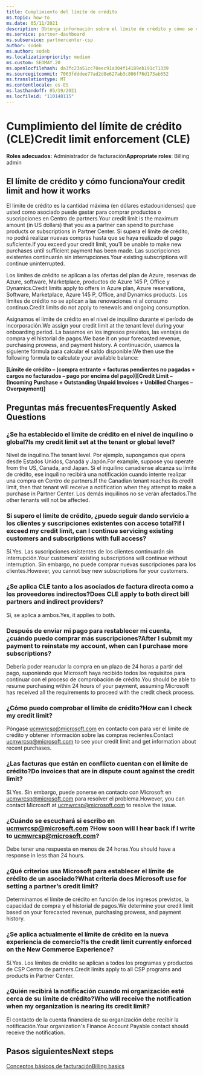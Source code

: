 ```yaml
---
title: Cumplimiento del límite de crédito
ms.topic: how-to
ms.date: 05/11/2021
description: Obtenga información sobre el límite de crédito y cómo se calcula. Incluye preguntas más frecuentes.
ms.service: partner-dashboard
ms.subservice: partnercenter-csp
author: sodeb
ms.author: sodeb
ms.localizationpriority: medium
ms.custom: SEOMAY.20
ms.openlocfilehash: da3fc23a51cc70eec91a304f14189eb191c71339
ms.sourcegitcommit: 7063fdddee77ad2d8e627ab3c806f76d173ab652
ms.translationtype: MT
ms.contentlocale: es-ES
ms.lasthandoff: 05/19/2021
ms.locfileid: "110148115"
---
```

# <a name="credit-limit-enforcement-cle"></a><span data-ttu-id="fcb8a-104">Cumplimiento del límite de crédito (CLE)</span><span class="sxs-lookup"><span data-stu-id="fcb8a-104">Credit limit enforcement (CLE)</span></span>

<span data-ttu-id="fcb8a-105">**Roles adecuados:** Administrador de facturación</span><span class="sxs-lookup"><span data-stu-id="fcb8a-105">**Appropriate roles**: Billing admin</span></span>

## <a name="your-credit-limit-and-how-it-works"></a><span data-ttu-id="fcb8a-106">El límite de crédito y cómo funciona</span><span class="sxs-lookup"><span data-stu-id="fcb8a-106">Your credit limit and how it works</span></span>

<span data-ttu-id="fcb8a-107">El límite de crédito es la cantidad máxima (en dólares estadounidenses) que usted como asociado puede gastar para comprar productos o suscripciones en Centro de partners.</span><span class="sxs-lookup"><span data-stu-id="fcb8a-107">Your credit limit is the maximum amount (in US dollars) that you as a partner can spend to purchase products or subscriptions in Partner Center.</span></span> <span data-ttu-id="fcb8a-108">Si supera el límite de crédito, no podrá realizar nuevas compras hasta que se haya realizado el pago suficiente.</span><span class="sxs-lookup"><span data-stu-id="fcb8a-108">If you exceed your credit limit, you’ll be unable to make new purchases until sufficient payment has been made.</span></span> <span data-ttu-id="fcb8a-109">Las suscripciones existentes continuarán sin interrupciones.</span><span class="sxs-lookup"><span data-stu-id="fcb8a-109">Your existing subscriptions will continue uninterrupted.</span></span>

<span data-ttu-id="fcb8a-110">Los límites de crédito se aplican a las ofertas del plan de Azure, reservas de Azure, software, Marketplace, productos de Azure 145 P, Office y Dynamics.</span><span class="sxs-lookup"><span data-stu-id="fcb8a-110">Credit limits apply to offers in Azure plan, Azure reservations, Software, Marketplace, Azure 145 P, Office, and Dynamics products.</span></span> <span data-ttu-id="fcb8a-111">Los límites de crédito no se aplican a las renovaciones ni al consumo continuo.</span><span class="sxs-lookup"><span data-stu-id="fcb8a-111">Credit limits do not apply to renewals and ongoing consumption.</span></span>

<span data-ttu-id="fcb8a-112">Asignamos el límite de crédito en el nivel de inquilino durante el período de incorporación.</span><span class="sxs-lookup"><span data-stu-id="fcb8a-112">We assign your credit limit at the tenant level during your onboarding period.</span></span> <span data-ttu-id="fcb8a-113">La basamos en los ingresos previstos, las ventajas de compra y el historial de pagos.</span><span class="sxs-lookup"><span data-stu-id="fcb8a-113">We base it on your forecasted revenue, purchasing prowess, and payment history.</span></span> <span data-ttu-id="fcb8a-114">A continuación, usamos la siguiente fórmula para calcular el saldo disponible:</span><span class="sxs-lookup"><span data-stu-id="fcb8a-114">We then use the following formula to calculate your available balance:</span></span>

<span data-ttu-id="fcb8a-115">**[Límite de crédito – (compra entrante + facturas pendientes no pagadas + cargos no facturados – pago por encima del pago)]**</span><span class="sxs-lookup"><span data-stu-id="fcb8a-115">**[Credit Limit – (Incoming Purchase + Outstanding Unpaid Invoices + Unbilled Charges – Overpayment)]**</span></span>

## <a name="frequently-asked-questions"></a><span data-ttu-id="fcb8a-116">Preguntas más frecuentes</span><span class="sxs-lookup"><span data-stu-id="fcb8a-116">Frequently Asked Questions</span></span>

### <a name="is-my-credit-limit-set-at-the-tenant-or-global-level"></a><span data-ttu-id="fcb8a-117">¿Se ha establecido el límite de crédito en el nivel de inquilino o global?</span><span class="sxs-lookup"><span data-stu-id="fcb8a-117">Is my credit limit set at the tenant or global level?</span></span>

<span data-ttu-id="fcb8a-118">Nivel de inquilino.</span><span class="sxs-lookup"><span data-stu-id="fcb8a-118">The tenant level.</span></span> <span data-ttu-id="fcb8a-119">Por ejemplo, supongamos que opera desde Estados Unidos, Canadá y Japón.</span><span class="sxs-lookup"><span data-stu-id="fcb8a-119">For example, suppose you operate from the US, Canada, and Japan.</span></span> <span data-ttu-id="fcb8a-120">Si el inquilino canadiense alcanza su límite de crédito, ese inquilino recibirá una notificación cuando intente realizar una compra en Centro de partners.</span><span class="sxs-lookup"><span data-stu-id="fcb8a-120">If the Canadian tenant reaches its credit limit, then that tenant will receive a notification when they attempt to make a purchase in Partner Center.</span></span> <span data-ttu-id="fcb8a-121">Los demás inquilinos no se verán afectados.</span><span class="sxs-lookup"><span data-stu-id="fcb8a-121">The other tenants will not be affected.</span></span> 

### <a name="if-i-exceed-my-credit-limit-can-i-continue-servicing-existing-customers-and-subscriptions-with-full-access"></a><span data-ttu-id="fcb8a-122">Si supero el límite de crédito, ¿puedo seguir dando servicio a los clientes y suscripciones existentes con acceso total?</span><span class="sxs-lookup"><span data-stu-id="fcb8a-122">If I exceed my credit limit, can I continue servicing existing customers and subscriptions with full access?</span></span>

<span data-ttu-id="fcb8a-123">Sí.</span><span class="sxs-lookup"><span data-stu-id="fcb8a-123">Yes.</span></span> <span data-ttu-id="fcb8a-124">Las suscripciones existentes de los clientes continuarán sin interrupción.</span><span class="sxs-lookup"><span data-stu-id="fcb8a-124">Your customers’ existing subscriptions will continue without interruption.</span></span> <span data-ttu-id="fcb8a-125">Sin embargo, no puede comprar nuevas suscripciones para los clientes.</span><span class="sxs-lookup"><span data-stu-id="fcb8a-125">However, you cannot buy new subscriptions for your customers.</span></span>

### <a name="does-cle-apply-to-both-direct-bill-partners-and-indirect-providers"></a><span data-ttu-id="fcb8a-126">¿Se aplica CLE tanto a los asociados de factura directa como a los proveedores indirectos?</span><span class="sxs-lookup"><span data-stu-id="fcb8a-126">Does CLE apply to both direct bill partners and indirect providers?</span></span>

<span data-ttu-id="fcb8a-127">Sí, se aplica a ambos.</span><span class="sxs-lookup"><span data-stu-id="fcb8a-127">Yes, it applies to both.</span></span>

### <a name="after-i-submit-my-payment-to-reinstate-my-account-when-can-i-purchase-more-subscriptions"></a><span data-ttu-id="fcb8a-128">Después de enviar mi pago para restablecer mi cuenta, ¿cuándo puedo comprar más suscripciones?</span><span class="sxs-lookup"><span data-stu-id="fcb8a-128">After I submit my payment to reinstate my account, when can I purchase more subscriptions?</span></span> 

<span data-ttu-id="fcb8a-129">Debería poder reanudar la compra en un plazo de 24 horas a partir del pago, suponiendo que Microsoft haya recibido todos los requisitos para continuar con el proceso de comprobación de crédito.</span><span class="sxs-lookup"><span data-stu-id="fcb8a-129">You should be able to resume purchasing within 24 hours of your payment, assuming Microsoft has received all the requirements to proceed with the credit check process.</span></span>

### <a name="how-can-i-check-my-credit-limit"></a><span data-ttu-id="fcb8a-130">¿Cómo puedo comprobar el límite de crédito?</span><span class="sxs-lookup"><span data-stu-id="fcb8a-130">How can I check my credit limit?</span></span>

<span data-ttu-id="fcb8a-131">Póngase [ucmwrcsp@microsoft.com](mailto:ucmwrcsp@microsoft.com) en contacto con para ver el límite de crédito y obtener información sobre las compras recientes.</span><span class="sxs-lookup"><span data-stu-id="fcb8a-131">Contact [ucmwrcsp@microsoft.com](mailto:ucmwrcsp@microsoft.com) to see your credit limit and get information about recent purchases.</span></span>

### <a name="do-invoices-that-are-in-dispute-count-against-the-credit-limit"></a><span data-ttu-id="fcb8a-132">¿Las facturas que están en conflicto cuentan con el límite de crédito?</span><span class="sxs-lookup"><span data-stu-id="fcb8a-132">Do invoices that are in dispute count against the credit limit?</span></span>

<span data-ttu-id="fcb8a-133">Sí.</span><span class="sxs-lookup"><span data-stu-id="fcb8a-133">Yes.</span></span> <span data-ttu-id="fcb8a-134">Sin embargo, puede ponerse en contacto con Microsoft en [ucmwrcsp@microsoft.com](mailto:ucmwrcsp@microsoft.com) para resolver el problema.</span><span class="sxs-lookup"><span data-stu-id="fcb8a-134">However, you can contact Microsoft at [ucmwrcsp@microsoft.com](mailto:ucmwrcsp@microsoft.com) to resolve the issue.</span></span>

### <a name="how-soon-will-i-hear-back-if-i-write-to-ucmwrcspmicrosoftcom"></a><span data-ttu-id="fcb8a-135">¿Cuándo se escuchará si escribo en ucmwrcsp@microsoft.com ?</span><span class="sxs-lookup"><span data-stu-id="fcb8a-135">How soon will I hear back if I write to ucmwrcsp@microsoft.com?</span></span>

<span data-ttu-id="fcb8a-136">Debe tener una respuesta en menos de 24 horas.</span><span class="sxs-lookup"><span data-stu-id="fcb8a-136">You should have a response in less than 24 hours.</span></span> 

### <a name="what-criteria-does-microsoft-use-for-setting-a-partners-credit-limit"></a><span data-ttu-id="fcb8a-137">¿Qué criterios usa Microsoft para establecer el límite de crédito de un asociado?</span><span class="sxs-lookup"><span data-stu-id="fcb8a-137">What criteria does Microsoft use for setting a partner’s credit limit?</span></span>

<span data-ttu-id="fcb8a-138">Determinamos el límite de crédito en función de los ingresos previstos, la capacidad de compra y el historial de pagos.</span><span class="sxs-lookup"><span data-stu-id="fcb8a-138">We determine your credit limit based on your forecasted revenue, purchasing prowess, and payment history.</span></span>

### <a name="is-the-credit-limit-currently-enforced-on-the-new-commerce-experience"></a><span data-ttu-id="fcb8a-139">¿Se aplica actualmente el límite de crédito en la nueva experiencia de comercio?</span><span class="sxs-lookup"><span data-stu-id="fcb8a-139">Is the credit limit currently enforced on the New Commerce Experience?</span></span>

<span data-ttu-id="fcb8a-140">Sí.</span><span class="sxs-lookup"><span data-stu-id="fcb8a-140">Yes.</span></span> <span data-ttu-id="fcb8a-141">Los límites de crédito se aplican a todos los programas y productos de CSP Centro de partners.</span><span class="sxs-lookup"><span data-stu-id="fcb8a-141">Credit limits apply to all CSP programs and products in Partner Center.</span></span>

### <a name="who-will-receive-the-notification-when-my-organization-is-nearing-its-credit-limit"></a><span data-ttu-id="fcb8a-142">¿Quién recibirá la notificación cuando mi organización esté cerca de su límite de crédito?</span><span class="sxs-lookup"><span data-stu-id="fcb8a-142">Who will receive the notification when my organization is nearing its credit limit?</span></span>

<span data-ttu-id="fcb8a-143">El contacto de la cuenta financiera de su organización debe recibir la notificación.</span><span class="sxs-lookup"><span data-stu-id="fcb8a-143">Your organization's Finance Account Payable contact should receive the notification.</span></span>

## <a name="next-steps"></a><span data-ttu-id="fcb8a-144">Pasos siguientes</span><span class="sxs-lookup"><span data-stu-id="fcb8a-144">Next steps</span></span>

[<span data-ttu-id="fcb8a-145">Conceptos básicos de facturación</span><span class="sxs-lookup"><span data-stu-id="fcb8a-145">Billing basics</span></span>](./billing-basics.md)
